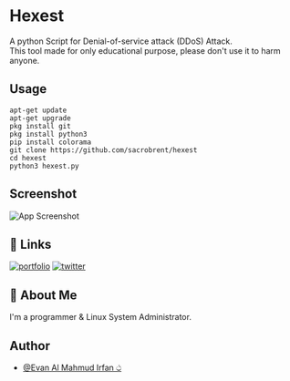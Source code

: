 
# Hexest

A python Script for Denial-of-service attack (DDoS) Attack. <br>
This tool made for only educational purpose, please don't use it to harm anyone.


## Usage
`apt-get update` <br>
`apt-get upgrade` <br>
`pkg install git` <br>
`pkg install python3` <br>
`pip install colorama` <br>
`git clone https://github.com/sacrobrent/hexest` <br>
`cd hexest` <br>
`python3 hexest.py` 



## Screenshot

![App Screenshot](./screenshort.png)


## 🔗 Links
[![portfolio](https://img.shields.io/badge/my_portfolio-000?style=for-the-badge&logo=ko-fi&logoColor=white)](https://www.nurhabib.ml/)
[![twitter](https://img.shields.io/badge/twitter-1DA1F2?style=for-the-badge&logo=twitter&logoColor=white)](https://twitter.com/mdnurhabib12)


## 🚀 About Me
I'm a programmer & Linux System Administrator.


## Author

- [@Evan Al Mahmud Irfan ථ](https://www.github.com/sacrobrent)

